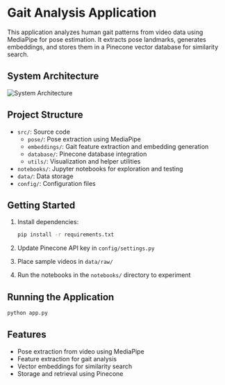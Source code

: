 # Gait Analysis Application

This application analyzes human gait patterns from video data using MediaPipe for pose estimation. It extracts pose landmarks, generates embeddings, and stores them in a Pinecone vector database for similarity search.

## System Architecture

![System Architecture](../docs/Architecture.svg)

## Project Structure

- `src/`: Source code
  - `pose/`: Pose extraction using MediaPipe
  - `embeddings/`: Gait feature extraction and embedding generation
  - `database/`: Pinecone database integration
  - `utils/`: Visualization and helper utilities
- `notebooks/`: Jupyter notebooks for exploration and testing
- `data/`: Data storage
- `config/`: Configuration files

## Getting Started

1. Install dependencies:

   ```bash
   pip install -r requirements.txt
   ```

2. Update Pinecone API key in `config/settings.py`

3. Place sample videos in `data/raw/`

4. Run the notebooks in the `notebooks/` directory to experiment

## Running the Application

```bash
python app.py
```

## Features

- Pose extraction from video using MediaPipe
- Feature extraction for gait analysis
- Vector embeddings for similarity search
- Storage and retrieval using Pinecone
